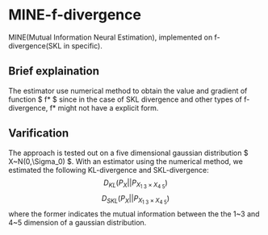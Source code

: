 # MINE-f-divergence
MINE(Mutual Information Neural Estimation), implemented on f-divergence(SKL in specific).
## Brief explaination
The estimator use numerical method to obtain the value and gradient of function $ f* $ since in the case of SKL divergence and other types of f-divergence, f* might not have a explicit form.
## Varification
The approach is tested out on a five dimensional gaussian distribution $ X~N(0,\Sigma_0) $. With an estimator using the numerical method, we estimated the following KL-divergence and SKL-divergence:<br>
$$ 
D_{KL}(P_{X}||P_{X_{1~3}\times X_{4~5}})
$$
$$ 
D_{SKL}(P_{X}||P_{X_{1~3}\times X_{4~5}})
$$
where the former indicates the mutual information between the the 1~3 and 4~5 dimension of a gaussian distribution.

